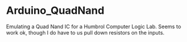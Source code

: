 # Arduino_QuadNand
Emulating a Quad Nand IC for a Humbrol Computer Logic Lab.
Seems to work ok, though I do have to us pull down resistors on the inputs.
